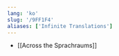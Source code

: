 ```yaml
---
lang: 'ko'
slug: '/9FF1F4'
aliases: ['Infinite Translations']
---
```


- [[Across the Sprachraums]]
